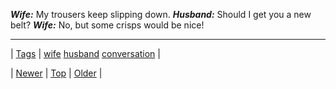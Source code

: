 <!--
title:
date: 2020-06-28T15:27:00.068Z
tags: wife, husband, conversation
-->




***Wife:*** My trousers keep slipping down. ***Husband:*** Should I get you a new belt? ***Wife:*** No, but some crisps would be nice!

<!--BOTTOM-POST-NAVIGATION-->
---

| [Tags](tags.md) | [wife](tag-wife.md) [husband](tag-husband.md) [conversation](tag-conversation.md) |

| [Newer](111164760229.md) | [Top](index.md) | [Older](111172724164.md) |